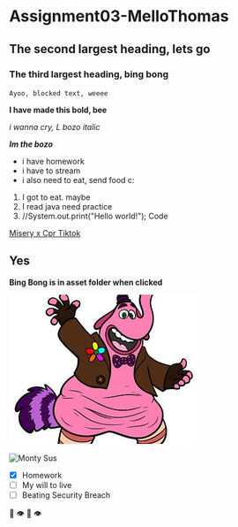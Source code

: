 # Assignment03-MelloThomas

## The second largest heading, lets go

### The third largest heading, bing bong

```
Ayoo, blocked text, weeee
```

**I have made this bold, bee**

*i wanna cry, L bozo italic*

***Im the _bozo_***

- i have homework
- i have to stream
- i also need to eat, send food c:

1. I got to eat. maybe
2. I read java need practice
3. //System.out.print("Hello world!"); Code

[Misery x Cpr Tiktok](https://youtu.be/nU-MMfejDoI)

## Yes

**Bing Bong is in asset folder when clicked**

![bingbong](https://github.com/mello-jams/Assignment03Part3-MelloThomas/blob/main/assests/bingbong.jpg)

![Monty ~~Sus~~](https://preview.redd.it/gb11nw5tv2881.jpg?width=960&crop=smart&auto=webp&s=fbc8b217982228b7499138d5aca8f0f55381d1da)

- [x] Homework
- [ ] My will to live
- [ ] Beating Security Breach

:eggplant:  :eye: 	:lips:  :eye:


